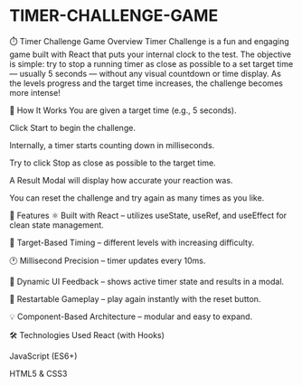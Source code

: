 # TIMER-CHALLENGE-GAME

⏱️ Timer Challenge Game
Overview
Timer Challenge is a fun and engaging game built with React that puts your internal clock to the test. The objective is simple: try to stop a running timer as close as possible to a set target time — usually 5 seconds — without any visual countdown or time display. As the levels progress and the target time increases, the challenge becomes more intense!

🧠 How It Works
You are given a target time (e.g., 5 seconds).

Click Start to begin the challenge.

Internally, a timer starts counting down in milliseconds.

Try to click Stop as close as possible to the target time.

A Result Modal will display how accurate your reaction was.

You can reset the challenge and try again as many times as you like.

🚀 Features
⚛️ Built with React – utilizes useState, useRef, and useEffect for clean state management.

🎯 Target-Based Timing – different levels with increasing difficulty.

🕐 Millisecond Precision – timer updates every 10ms.

🧩 Dynamic UI Feedback – shows active timer state and results in a modal.

🔁 Restartable Gameplay – play again instantly with the reset button.

💡 Component-Based Architecture – modular and easy to expand.

🛠️ Technologies Used
React (with Hooks)

JavaScript (ES6+)

HTML5 & CSS3
